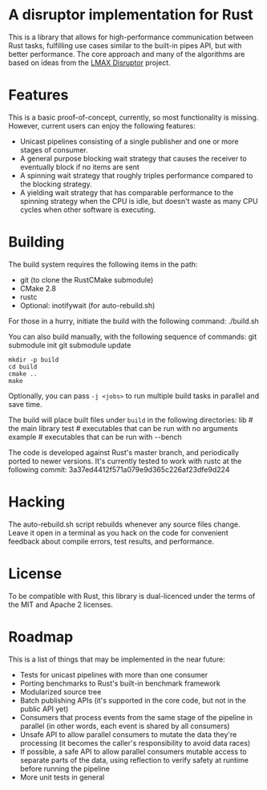 # A disruptor implementation for Rust

This is a library that allows for high-performance communication between Rust
tasks, fulfilling use cases similar to the built-in pipes API, but with better
performance. The core approach and many of the algorithms are based on ideas
from the [LMAX Disruptor](http://lmax-exchange.github.io/disruptor/) project.

# Features

This is a basic proof-of-concept, currently, so most functionality is missing.
However, current users can enjoy the following features:
 * Unicast pipelines consisting of a single publisher and one or more stages of
   consumer.
 * A general purpose blocking wait strategy that causes the receiver to
   eventually block if no items are sent
 * A spinning wait strategy that roughly triples performance compared to the
   blocking strategy.
 * A yielding wait strategy that has comparable performance to the spinning
   strategy when the CPU is idle, but doesn't waste as many CPU cycles when
   other software is executing.

# Building

The build system requires the following items in the path:
 * git (to clone the RustCMake submodule)
 * CMake 2.8
 * rustc
 * Optional: inotifywait (for auto-rebuild.sh)

For those in a hurry, initiate the build with the following command:
	./build.sh

You can also build manually, with the following sequence of commands:
	git submodule init
	git submodule update

	mkdir -p build
	cd build
	cmake ..
	make

Optionally, you can pass `-j <jobs>` to run multiple build tasks in parallel
and save time.

The build will place built files under `build` in the following directories:
	lib     # the main library
	test    # executables that can be run with no arguments
	example # executables that can be run with --bench

The code is developed against Rust's master branch, and periodically ported to
newer versions. It's currently tested to work with rustc at the following
commit: 3a37ed4412f571a079e9d365c226af23dfe9d224

# Hacking

The auto-rebuild.sh script rebuilds whenever any source files change. Leave it
open in a terminal as you hack on the code for convenient feedback about compile
errors, test results, and performance.

# License

To be compatible with Rust, this library is dual-licenced under the terms of the
MIT and Apache 2 licenses.

# Roadmap

This is a list of things that may be implemented in the near future:
 * Tests for unicast pipelines with more than one consumer
 * Porting benchmarks to Rust's built-in benchmark framework
 * Modularized source tree
 * Batch publishing APIs (it's supported in the core code, but not in the public
   API yet)
 * Consumers that process events from the same stage of the pipeline in parallel
   (in other words, each event is shared by all consumers)
 * Unsafe API to allow parallel consumers to mutate the data they're processing
   (it becomes the caller's responsibility to avoid data races)
 * If possible, a safe API to allow parallel consumers mutable access to
   separate parts of the data, using reflection to verify safety at runtime
   before running the pipeline
 * More unit tests in general
